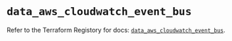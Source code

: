 # `data_aws_cloudwatch_event_bus`

Refer to the Terraform Registory for docs: [`data_aws_cloudwatch_event_bus`](https://www.terraform.io/docs/providers/aws/d/cloudwatch_event_bus).
